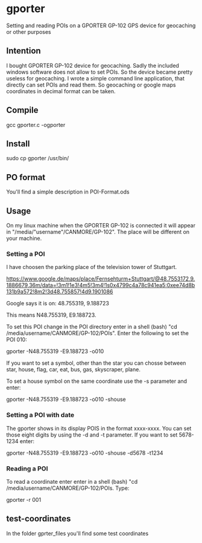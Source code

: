 # gporter
Setting and reading POIs on a GPORTER GP-102 GPS device for geocaching or other purposes

## Intention
I bought GPORTER GP-102 device for geocaching. Sadly the included windows software does not allow to set POIs. So the device became pretty useless for geocaching. 
I wrote a simple command line application, that directly can set POIs and read them. So geocaching or google maps coordinates in decimal format can be taken.  


## Compile
gcc gporter.c -ogporter

## Install
sudo cp gporter /usr/bin/

## PO format
You'll find a simple description in POI-Format.ods

## Usage
On my linux machine when the GPORTER GP-102 is connected it will appear in "/media/"username"/CANMORE/GP-102". The place will be different on your machine.

### Setting a POI
I have choosen the parking place of the television tower of Stuttgart. 

https://www.google.de/maps/place/Fernsehturm+Stuttgart/@48.7553172,9.1886679,36m/data=!3m1!1e3!4m5!3m4!1s0x4799c4a78c941ea5:0xee74d8b131b9a572!8m2!3d48.755857!4d9.1901086

Google says it is on:
48.755319, 9.188723

This means N48.755319, E9.188723. 

To set this POI change in the POI directory enter in a shell (bash) "cd /media/username/CANMORE/GP-102/POIs". Enter the following to set the POI 010: 

gporter  -N48.755319 -E9.188723 -o010

If you want to set a symbol, other than the star you can chosse between star, house,  flag, car, eat, bus, gas, skyscraper, plane. 

To set a house symbol on the same coordinate use the -s parameter and enter: 

gporter  -N48.755319 -E9.188723 -o010 -shouse

### Setting a POI with date
The gporter shows in its display POIS in the format xxxx-xxxx. You can set those eight digits by using the -d and -t parameter. If you want to set 5678-1234 enter:

gporter  -N48.755319 -E9.188723 -o010 -shouse -d5678 -t1234

### Reading a POI
To read a coordinate enter enter in a shell (bash) "cd /media/username/CANMORE/GP-102/POIs. Type:

gporter -r 001

## test-coordinates 
In the folder gprter_files you'll find some test coordinates







